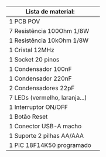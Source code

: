 |  Lista de material:                        |                               |
| -------------------------------------------|-------------------------------|
|  1 PCB POV                                 |                               |
|  7 Resistência 100Ohm 1/8W                 |                               |
|  1 Resistência 10kOhm 1/8W                 |                               |
|  1 Cristal 12MHz                           |                               |
|  1 Socket 20 pinos                         |                               |
|  1 Condensador 100nF                       |                               |
|  1 Condensador 220nF                       |                               |
|  2 Condensadores 22pF                      |                               |
|  7 LEDs (vermelho, laranja...)             |                               |
|  1 Interruptor ON/OFF                      |                               |
|  1 Botão Reset                             |                               |
|  1 Conector USB-A macho                    |                               |
|  1 Suporte 2 pilhas AA/AAA                 |                               |
|  1 PIC 18F14K50 programado                 |                               |
